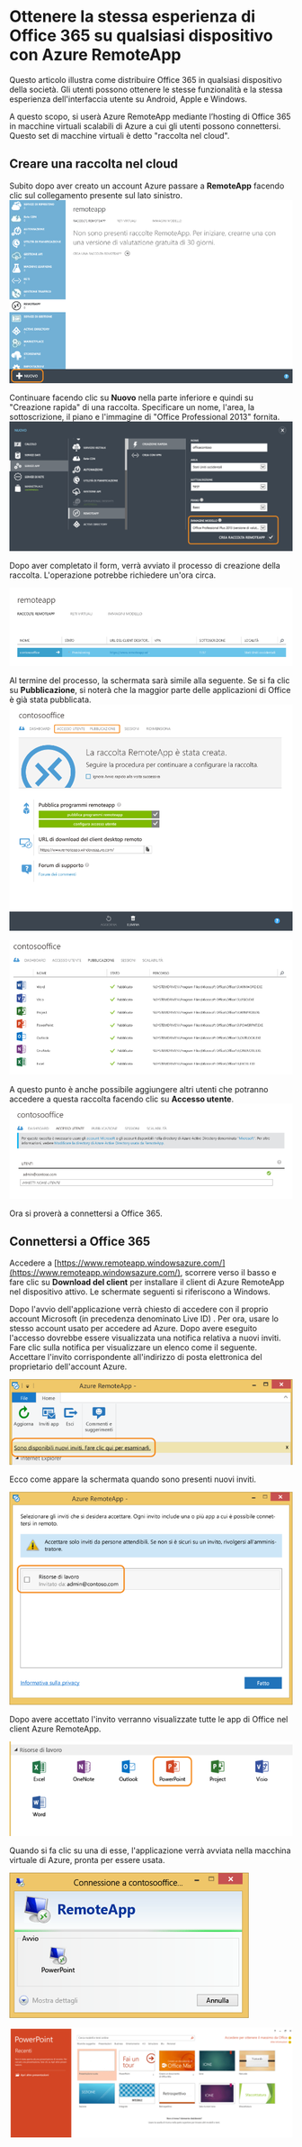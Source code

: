 <properties
   pageTitle="Ottenere la stessa esperienza di Office 365 su qualsiasi dispositivo con Azure RemoteApp | Microsoft Azure"
   description="Informazioni su come condividere con gli utenti qualsiasi applicazione di Office 365 tramite Azure RemoteApp."
   services="remoteapp"
   documentationCenter=""
   authors="guscatalano"
   manager="mbaldwin"
   editor=""/>

<tags
   ms.service="remoteapp"
   ms.devlang="na"
   ms.topic="hero-article"
   ms.tgt_pltfrm="na"
   ms.workload="compute"
   ms.date="12/05/2015"
   ms.author="guscatal;elizapo"/>


# Ottenere la stessa esperienza di Office 365 su qualsiasi dispositivo con Azure RemoteApp

Questo articolo illustra come distribuire Office 365 in qualsiasi dispositivo della società. Gli utenti possono ottenere le stesse funzionalità e la stessa esperienza dell'interfaccia utente su Android, Apple e Windows.

A questo scopo, si userà Azure RemoteApp mediante l’hosting di Office 365 in macchine virtuali scalabili di Azure a cui gli utenti possono connettersi. Questo set di macchine virtuali è detto "raccolta nel cloud".

## Creare una raccolta nel cloud

Subito dopo aver creato un account Azure passare a **RemoteApp** facendo clic sul collegamento presente sul lato sinistro. ![Visualizzazione di Azure RemoteApp nel portale di Azure](./media/remoteapp-tutorial-o365anywhere/1-menu.png)

Continuare facendo clic su **Nuovo** nella parte inferiore e quindi su "Creazione rapida" di una raccolta. Specificare un nome, l'area, la sottoscrizione, il piano e l'immagine di "Office Professional 2013" fornita. ![Finestra di dialogo Crea](./media/remoteapp-tutorial-o365anywhere/2-quickcreate.png)

Dopo aver completato il form, verrà avviato il processo di creazione della raccolta. L'operazione potrebbe richiedere un'ora circa.

![In attesa](./media/remoteapp-tutorial-o365anywhere/3-waiting.png)

Al termine del processo, la schermata sarà simile alla seguente. Se si fa clic su **Pubblicazione**, si noterà che la maggior parte delle applicazioni di Office è già stata pubblicata. ![Raccolta creata](./media/remoteapp-tutorial-o365anywhere/4-done.png)

![App pubblicate](./media/remoteapp-tutorial-o365anywhere/5-publish.png)

A questo punto è anche possibile aggiungere altri utenti che potranno accedere a questa raccolta facendo clic su **Accesso utente**. ![Configurare l'accesso utente](./media/remoteapp-tutorial-o365anywhere/6-user.png)

Ora si proverà a connettersi a Office 365.

## Connettersi a Office 365

Accedere a [https://www.remoteapp.windowsazure.com/](https://www.remoteapp.windowsazure.com/), scorrere verso il basso e fare clic su **Download del client** per installare il client di Azure RemoteApp nel dispositivo attivo. Le schermate seguenti si riferiscono a Windows.

Dopo l'avvio dell'applicazione verrà chiesto di accedere con il proprio account Microsoft (in precedenza denominato Live ID) . Per ora, usare lo stesso account usato per accedere ad Azure. Dopo avere eseguito l'accesso dovrebbe essere visualizzata una notifica relativa a nuovi inviti. Fare clic sulla notifica per visualizzare un elenco come il seguente. Accettare l'invito corrispondente all'indirizzo di posta elettronica del proprietario dell'account Azure.

![Nuovo invito](./media/remoteapp-tutorial-o365anywhere/7-araclient.png)

Ecco come appare la schermata quando sono presenti nuovi inviti.

![Accettare un'applicazione](./media/remoteapp-tutorial-o365anywhere/8-invitation.png)

Dopo avere accettato l'invito verranno visualizzate tutte le app di Office nel client Azure RemoteApp.

![Elenco di app](./media/remoteapp-tutorial-o365anywhere/9-work.png)

Quando si fa clic su una di esse, l'applicazione verrà avviata nella macchina virtuale di Azure, pronta per essere usata.

![Avvio](./media/remoteapp-tutorial-o365anywhere/10-arastart.png)

![PowerPoint](./media/remoteapp-tutorial-o365anywhere/11-pp.png)

<!---HONumber=AcomDC_1210_2015-->
